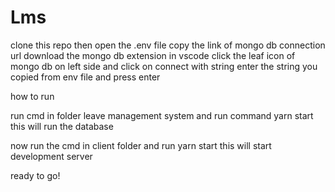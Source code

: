 # Lms
 
clone this repo 
then open the .env file copy the link of mongo db connection url 
download the mongo db extension in vscode 
click the leaf icon of mongo db on left side and click on connect with string 
enter the string you copied from env file and press enter

how to run 

run cmd in folder leave management system and run command yarn start
this will run the database

now run the cmd in client folder and run yarn start
this will start development server

ready to go!
